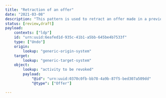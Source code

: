 ```yaml
---
title: "Retraction of an offer"
date: "2021-03-08"
description: "This pattern is used to retract an offer made in a previous notification."
status: [review,draft]
payload:
    contexts: ["ldp"]
    id: "urn:uuid:6eafed1d-935c-41b1-a5bb-645be4b7533f"
    type: ["Undo"]
    origin:
        lookup: "generic-origin-system"
    target:
        lookup: "generic-target-system"
    object:
        lookup: "activity to be revoked"
        payload:
            "@id": "urn:uuid:0370c0fb-bb78-4a9b-87f5-bed307a509dd"
            "@type": ["Offer"]

---
```


